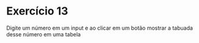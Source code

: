# Exercício 13

Digite um número em um input e ao clicar em um botão mostrar a tabuada desse número em uma tabela